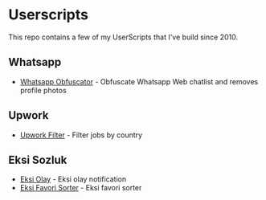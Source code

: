 # Userscripts

This repo contains a few of my UserScripts that I've build since 2010.

## Whatsapp
-   [Whatsapp Obfuscator](https://github.com/baturkacamak/UserScripts/tree/master/whatsapp-obfuscator#readme) - Obfuscate Whatsapp Web chatlist and removes profile photos

## Upwork
-   [Upwork Filter](https://github.com/baturkacamak/UserScripts/tree/master/upwork-filter#readme) - Filter jobs by country

## Eksi Sozluk
-   [Eksi Olay](https://github.com/baturkacamak/UserScripts/tree/master/eksi-olay#readme) - Eksi olay notification
-   [Eksi Favori Sorter](https://github.com/baturkacamak/UserScripts/tree/master/eksi-favori#readme) - Eksi favori sorter
